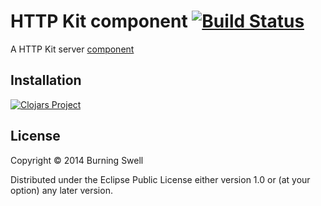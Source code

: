 # HTTP Kit component [![Build Status](https://travis-ci.org/burningswell/http-kit-component.svg?branch=master)](https://travis-ci.org/burningswell/http-kit-component)

A HTTP Kit server [component](https://github.com/stuartsierra/component)

## Installation

[![Clojars Project](http://clojars.org/burningswell/http-kit-component/latest-version.svg)](http://clojars.org/burningswell/http-kit-component)

## License

Copyright © 2014 Burning Swell

Distributed under the Eclipse Public License either version 1.0 or (at
your option) any later version.
